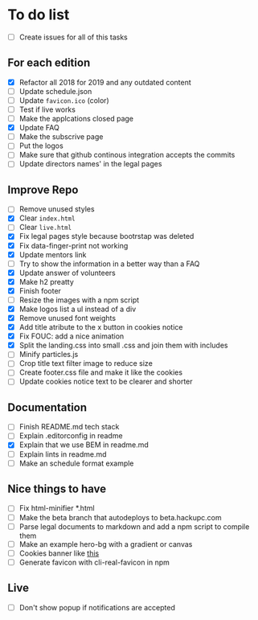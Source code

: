 # To do list

- [ ] Create issues for all of this tasks

## For each edition

- [x] Refactor all 2018 for 2019 and any outdated content
- [ ] Update schedule.json
- [ ] Update `favicon.ico` (color)
- [ ] Test if live works
- [ ] Make the applcations closed page
- [x] Update FAQ
- [ ] Make the subscrive page
- [ ] Put the logos
- [ ] Make sure that github continous integration accepts the commits
- [ ] Update directors names' in the legal pages

## Improve Repo

- [ ] Remove unused styles
- [x] Clear `index.html`
- [ ] Clear `live.html`
- [x] Fix legal pages style because bootrstap was deleted
- [x] Fix data-finger-print not working
- [x] Update mentors link
- [ ] Try to show the information in a better way than a FAQ
- [x] Update answer of volunteers
- [x] Make h2 preatty
- [x] Finish footer
- [ ] Resize the images with a npm script
- [x] Make logos list a ul instead of a div
- [x] Remove unused font weights
- [x] Add title atribute to the x button in cookies notice
- [x] Fix FOUC: add a nice animation
- [x] Split the landing.css into small .css and join them with includes
- [ ] Minify particles.js
- [ ] Crop title text filter image to reduce size
- [ ] Create footer.css file and make it like the cookies
- [ ] Update cookies notice text to be clearer and shorter

## Documentation

- [ ] Finish README.md tech stack
- [ ] Explain .editorconfig in readme
- [x] Explain that we use BEM in readme.md
- [ ] Explain lints in readme.md
- [ ] Make an schedule format example

## Nice things to have

- [ ] Fix html-minifier *.html
- [ ] Make the beta branch that autodeploys to beta.hackupc.com
- [ ] Parse legal documents to markdown and add a npm script to compile them
- [ ] Make an example hero-bg with a gradient or canvas
- [ ] Cookies banner like [this](https://speckyboy.com/)
- [ ] Generate favicon with cli-real-favicon in npm

## Live

- [ ] Don't show popup if notifications are accepted
